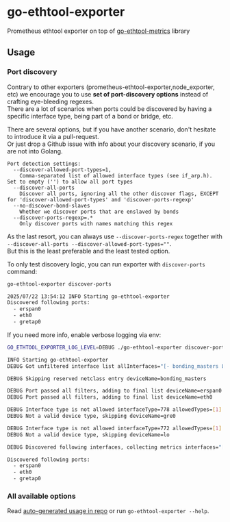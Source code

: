 # go-ethtool-exporter

Prometheus ethtool exporter on top of [go-ethtool-metrics](https://github.com/newrushbolt/go-ethtool-metrics) library

## Usage

### Port discovery

Contrary to other exporters (prometheus-ethtool-exporter,node_exporter, etc) we encourage you to use **set of port-discovery options** instead of crafting eye-bleeding regexes.  
There are a lot of scenarios when ports could be discovered by having a specific interface type, being part of a bond or bridge, etc.

There are several options, but if you have another scenario, don't hesitate to introduce it via a pull-request.  
Or just drop a Github issue with info about your discovery scenario, if you are not into Golang.

```
Port detection settings:
  --discover-allowed-port-types=1,
    Comma-separated list of allowed interface types (see if_arp.h). Set to empty ('') to allow all port types
  --discover-all-ports
    Discover all ports, ignoring all the other discover flags, EXCEPT for 'discover-allowed-port-types' and 'discover-ports-regexp'
  --no-discover-bond-slaves
    Whether we discover ports that are enslaved by bonds
  --discover-ports-regexp=.*
    Only discover ports with names matching this regex
```

As the last resort, you can always use `--discover-ports-regex` together with `--discover-all-ports --discover-allowed-port-types=""`.  
But this is the least preferable and the least tested option.

To only test discovery logic, you can run exporter with `discover-ports` command:

```bash
go-ethtool-exporter discover-ports

2025/07/22 13:54:12 INFO Starting go-ethtool-exporter
Discovered following ports:
  - erspan0
  - eth0
  - gretap0
```

If you need more info, enable verbose logging via env:

```bash
GO_ETHTOOL_EXPORTER_LOG_LEVEL=DEBUG ./go-ethtool-exporter discover-ports

INFO Starting go-ethtool-exporter
DEBUG Got unfiltered interface list allInterfaces="[- bonding_masters L erspan0 L eth0 L gre0 L gretap0 L ip6_vti0 L ip6gre0 L ip6tnl0 L ip_vti0 L lo L sit0 L tunl0]"

DEBUG Skipping reserved netclass entry deviceName=bonding_masters

DEBUG Port passed all filters, adding to final list deviceName=erspan0
DEBUG Port passed all filters, adding to final list deviceName=eth0

DEBUG Interface type is not allowed interfaceType=778 allowedTypes=[1] devicePath=/sys/class/net/gre0
DEBUG Not a valid device type, skipping deviceName=gre0

DEBUG Interface type is not allowed interfaceType=772 allowedTypes=[1] devicePath=/sys/class/net/lo
DEBUG Not a valid device type, skipping deviceName=lo

DEBUG Discovered following interfaces, collecting metrics interfaces="[erspan0 eth0 gretap0]"

Discovered following ports:
  - erspan0
  - eth0
  - gretap0
```

### All available options

Read [auto-generated usage in repo](exporter_help.go) or run `go-ethtool-exporter --help`.
